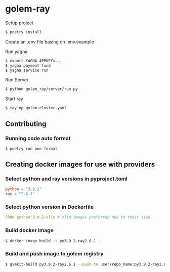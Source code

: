 # golem-ray
Setup project
```bash
$ poetry install
```
Create an .env file basing on .env.example

Run yagna
```bash
$ export YAGNA_APPKEY=...
$ yagna payment fund
$ yagna service run
```
Run Server
```bash
$ python golem_ray/server/run.py
```
Start ray
```bash
$ ray up golem-cluster.yaml
```


## Contributing

### Running code auto format

```bash
$ poetry run poe format
```


## Creating docker images for use with providers

### Select python and ray versions in pyproject.toml

```toml
python = "3.9.2"
ray = "2.6.1"
```

### Select python version in Dockerfile

```yaml
FROM python:3.9.2-slim # slim images preferred due to their size
```

### Build docker image

```bash
$ docker image build -t py3.9.2-ray2.6.1 .
```

### Build and push image to golem registry

```bash
$ gvmkit-build py3.9.2-ray2.6.1 --push-to user/repo_name:py3.9.2-ray2.6.1
```